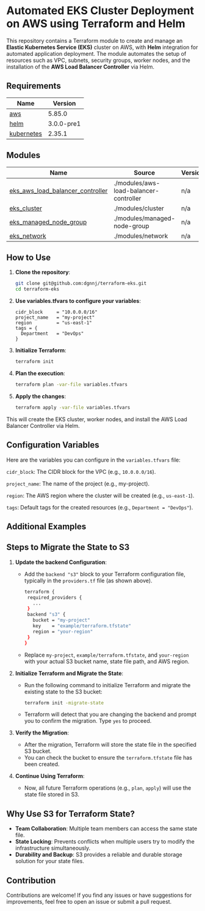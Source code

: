 # Automated EKS Cluster Deployment on AWS using Terraform and Helm

This repository contains a Terraform module to create and manage an **Elastic Kubernetes Service (EKS)** cluster on AWS, with **Helm** integration for automated application deployment. The module automates the setup of resources such as VPC, subnets, security groups, worker nodes, and the installation of the **AWS Load Balancer Controller** via Helm.

## Requirements

| Name | Version |
|------|---------|
| <a name="requirement_aws"></a> [aws](#requirement\_aws) | 5.85.0 |
| <a name="requirement_helm"></a> [helm](#requirement\_helm) | 3.0.0-pre1 |
| <a name="requirement_kubernetes"></a> [kubernetes](#requirement\_kubernetes) | 2.35.1 |

## Modules

| Name | Source | Version |
|------|--------|---------|
| <a name="module_eks_aws_load_balancer_controller"></a> [eks\_aws\_load\_balancer\_controller](#module\_eks\_aws\_load\_balancer\_controller) | ./modules/aws-load-balancer-controller | n/a |
| <a name="module_eks_cluster"></a> [eks\_cluster](#module\_eks\_cluster) | ./modules/cluster | n/a |
| <a name="module_eks_managed_node_group"></a> [eks\_managed\_node\_group](#module\_eks\_managed\_node\_group) | ./modules/managed-node-group | n/a |
| <a name="module_eks_network"></a> [eks\_network](#module\_eks\_network) | ./modules/network | n/a |

## How to Use

1. **Clone the repository**:
   ```bash
   git clone git@github.com:dgnnj/terraform-eks.git
   cd terraform-eks
   ```
2. **Use variables.tfvars to configure your variables**:
   ```hcl
   cidr_block     = "10.0.0.0/16"
   project_name   = "my-project"
   region         = "us-east-1"
   tags = {
     Department   = "DevOps"
   }
   ```
3. **Initialize Terraform**:
   ```bash
   terraform init
   ```
4. **Plan the execution**:
   ```bash
   terraform plan -var-file variables.tfvars
   ```
5. **Apply the changes**:
   ```bash
   terraform apply -var-file variables.tfvars
   ```
This will create the EKS cluster, worker nodes, and install the AWS Load Balancer Controller via Helm.
  
## Configuration Variables

Here are the variables you can configure in the `variables.tfvars` file:

`cidr_block`: The CIDR block for the VPC (e.g., `10.0.0.0/16`).

`project_name`: The name of the project (e.g., my-project).

`region`: The AWS region where the cluster will be created (e.g., `us-east-1`).

`tags`: Default tags for the created resources (e.g., `Department = "DevOps"`).

## Additional Examples

## Steps to Migrate the State to S3

1. **Update the backend Configuration**:
   - Add the `backend "s3"` block to your Terraform configuration file, typically in the `providers.tf` file (as shown above).
       ```bash
      terraform {
        required_providers {
          ...
        }
        backend "s3" {
          bucket = "my-project"
          key    = "example/terraform.tfstate"
          region = "your-region"
        }
      }
      ```
   - Replace `my-project`, `example/terraform.tfstate`, and `your-region` with your actual S3 bucket name, state file path, and AWS region.

2. **Initialize Terraform and Migrate the State**:
   - Run the following command to initialize Terraform and migrate the existing state to the S3 bucket:
     ```bash
     terraform init -migrate-state
     ```
   - Terraform will detect that you are changing the backend and prompt you to confirm the migration. Type `yes` to proceed.

3. **Verify the Migration**:
   - After the migration, Terraform will store the state file in the specified S3 bucket.
   - You can check the bucket to ensure the `terraform.tfstate` file has been created.

4. **Continue Using Terraform**:
   - Now, all future Terraform operations (e.g., `plan`, `apply`) will use the state file stored in S3.

## Why Use S3 for Terraform State?

- **Team Collaboration**: Multiple team members can access the same state file.
- **State Locking**: Prevents conflicts when multiple users try to modify the infrastructure simultaneously.
- **Durability and Backup**: S3 provides a reliable and durable storage solution for your state files.

## Contribution

Contributions are welcome! If you find any issues or have suggestions for improvements, feel free to open an issue or submit a pull request.

<!-- END_TF_DOCS -->
